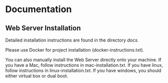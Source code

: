# Documentation

## Web Server Installation

Detailed installation instructions are found in the directory *docs*.

Please use Docker for project installation (docker-instructions.txt).

You can also manually install the Web Server directly onto your machine. If you have a Mac, follow instructions in mac-installation.txt. If you have linux, follow instructions in linux-installation.txt. If you have windows, you should either virtual box or dual boot.
